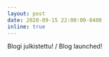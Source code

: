```yaml
---
layout: post
date: 2020-09-15 22:00:00-0400
inline: true
---
```


Blogi julkistettu! / Blog launched!

